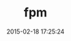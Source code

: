 ---
layout: post
title:  "fpm"
repo:   "jordansissel/fpm"
date:   2015-02-18 17:25:24
gemurl: https://github.com/jordansissel/fpm
---